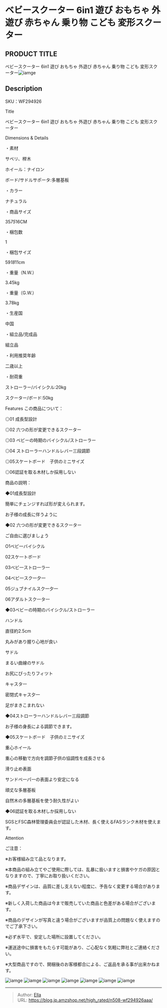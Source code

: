 # ベビースクーター 6in1 遊び おもちゃ 外遊び 赤ちゃん 乗り物 こども 変形スクーター


## PRODUCT TITLE 

ベビースクーター 6in1 遊び おもちゃ 外遊び 赤ちゃん 乗り物 こども 変形スクーター![iamge](https://b2bfiles1.gigab2b.cn/image/wkseller/304/20220818_dc27b023249cda2c228031f7db1617e1.jpg)

## Description

SKU：WF294926

Title

ベビースクーター 6in1 遊び おもちゃ 外遊び 赤ちゃん 乗り物 こども 変形スクーター

Dimensions &amp; Details



・素材

サペリ、榉木

ホイール：ナイロン

ボード/サドルサポータ:多層基板

・カラー

ナチュラル

・商品サイズ

35*75*16CM

・梱包数

1

・梱包サイズ

59*18*11cm

・重量（N.W.）

3.45kg

・重量（G.W.）

3.78kg

・生産国

中国

・組立品/完成品

組立品

・利用推奨年齢

二歳以上

・耐荷重

ストローラー/バイシクル:20kg

スクーター/ボード:50kg



Features
この商品について：

◎01 成長型設計

◎02 六つの形が変更できるスクーター

◎03 ベビーの時期のバイシクル/ストローラー

◎04 ストローラーハンドルレバー三段調節

◎05スケートボード　子供のミニサイズ

◎06認証を取る木材しか採用しない

商品の説明：

◆01成長型設計

簡単にチェンジすれば形が変えられます。

お子様の成長に伴うように



◆02 六つの形が変更できるスクーター

ご自由に選びましょう

O1べビ一バイシクル



02スケ一トボ一ド



03べビ一ストロ一ラ一



04べビ一スク一夕一



05ジュブナイルスク一夕一



06アダルトスク一タ一



◆03ベビーの時期のバイシクル/ストローラー

ハンドル

直径約2.5cm

丸みがあり握り心地が良い



サドル

まるい曲線のサドル

お尻にぴったりフィツト



キャスタ一

密閉式キャス夕一

足がまきこまれない



◆04ストローラーハンドルレバー三段調節

お子様の身長による調節できます。



◆05スケートボード　子供のミニサイズ

重心ホイ一ル

重心の移動で方向を調節子供の協調性を成長させる



滑り止め表面

サンドペ一パ一の表面より安定になる



頑丈な多層基板

自然木の多層基板を使う耐久性がよい





◆06認証を取る木材しか採用しない

SGSとFSC森林管理委員会が認証した木材、長く使えるFASランク木材を使えます。









Attention



ご注意：

※お客様組み立て品となります。

※本商品の組み立てやご使用に際しては、乱暴に扱いますと損害やケガの原因となりますので、丁寧にお取り扱いください。

※商品デザインは、品質に差し支えない程度に、予告なく変更する場合があります。

※新しく入荷した商品は今まで販売していた商品と色差がある場合がございます。

※商品のデザインが写真と違う場合がございますが品質上の問題なく使えますのでご了承下さい。

※必ず水平で、安定した場所に設置してください。

※運送途中に損害をもたらす可能があり、ご心配なく気軽に弊社とご連絡ください。

※大型商品ですので、開梱後のお客様都合による、ご返品を承る事が出来かねます。









![iamge](https://b2bfiles1.gigab2b.cn/image/wkseller/304/20220818_0ba847ba9e9a3c0f7e59b82fe9364162.jpg)
![iamge](https://b2bfiles1.gigab2b.cn/image/wkseller/304/20220818_04949bbc4262b9f6e32e3f25c3384113.jpg)
![iamge](https://b2bfiles1.gigab2b.cn/image/wkseller/304/20220818_c59bd90fa236364e4946ba79a9060b4a.jpg)
![iamge](https://b2bfiles1.gigab2b.cn/image/wkseller/304/20220818_7d4ee846fab3af6f82bce960c7de0f60.jpg)
![iamge](https://b2bfiles1.gigab2b.cn/image/wkseller/304/20220818_74ff0d92f83ab139277cb5109360e072.jpg)
![iamge](https://b2bfiles1.gigab2b.cn/image/wkseller/304/20220818_1712d6686d67a41d8982274b6277d9f0.jpg)
![iamge](https://b2bfiles1.gigab2b.cn/image/wkseller/304/20220818_17c0ae22dea2bb1995bf282eda0a0b7a.jpg)


---

> Author: [Ella](https://blog.jp.amzshop.net/)  
> URL: https://blog.jp.amzshop.net/high_rated/n508-wf294926aaa/  

